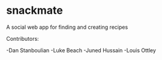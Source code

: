 # snackmate
A social web app for finding and creating recipes

Contributors:

-Dan Stanboulian
-Luke Beach
-Juned Hussain
-Louis Ottley

